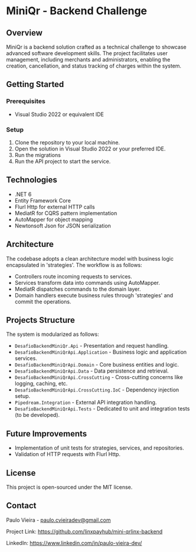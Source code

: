 # MiniQr - Backend Challenge

## Overview

MiniQr is a backend solution crafted as a technical challenge to showcase advanced software development skills. The project facilitates user management, including merchants and administrators, enabling the creation, cancellation, and status tracking of charges within the system.

## Getting Started

### Prerequisites

- Visual Studio 2022 or equivalent IDE

### Setup

1. Clone the repository to your local machine.
2. Open the solution in Visual Studio 2022 or your preferred IDE.
3. Run the migrations
4. Run the API project to start the service.

## Technologies

- .NET 6
- Entity Framework Core
- Flurl Http for external HTTP calls
- MediatR for CQRS pattern implementation
- AutoMapper for object mapping
- Newtonsoft Json for JSON serialization

## Architecture

The codebase adopts a clean architecture model with business logic encapsulated in 'strategies'. The workflow is as follows:

- Controllers route incoming requests to services.
- Services transform data into commands using AutoMapper.
- MediatR dispatches commands to the domain layer.
- Domain handlers execute business rules through 'strategies' and commit the operations.

## Projects Structure

The system is modularized as follows:

- `DesafioBackendMiniQr.Api` - Presentation and request handling.
- `DesafioBackendMiniQrApi.Application` - Business logic and application services.
- `DesafioBackendMiniQrApi.Domain` - Core business entities and logic.
- `DesafioBackendMiniQrApi.Data` - Data persistence and retrieval.
- `DesafioBackendMiniQrApi.CrossCutting` - Cross-cutting concerns like logging, caching, etc.
- `DesafioBackendMiniQrApi.CrossCutting.IoC` - Dependency injection setup.
- `Pipedream.Integration` - External API integration handling.
- `DesafioBackendMiniQrApi.Tests` - Dedicated to unit and integration tests (to be developed).

## Future Improvements

- Implementation of unit tests for strategies, services, and repositories.
- Validation of HTTP requests with Flurl Http.

## License

This project is open-sourced under the MIT license.

## Contact

Paulo Vieira - paulo.cvieiradev@gmail.com

Project Link: https://github.com/linxpayhub/mini-qrlinx-backend

LinkedIn: https://www.linkedin.com/in/paulo-vieira-dev/

